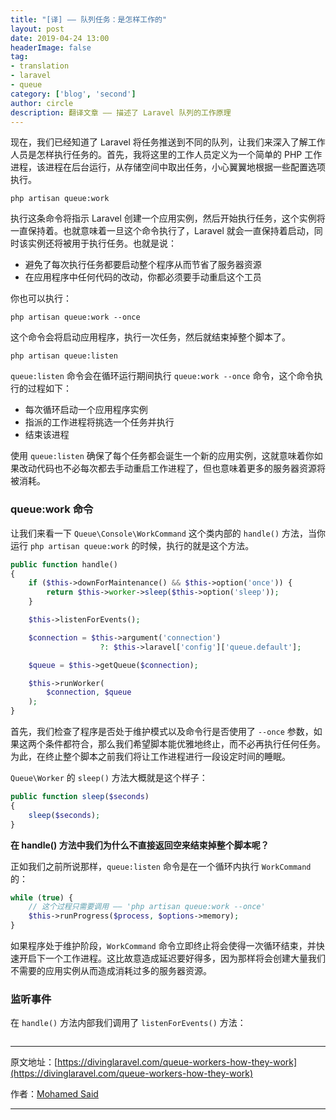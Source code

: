 ```yaml
---
title: "[译] —— 队列任务：是怎样工作的"
layout: post
date: 2019-04-24 13:00
headerImage: false
tag:
- translation
- laravel
- queue
category: ['blog', 'second']
author: circle
description: 翻译文章 —— 描述了 Laravel 队列的工作原理
---
```


现在，我们已经知道了 Laravel 将任务推送到不同的队列，让我们来深入了解工作人员是怎样执行任务的。首先，我将这里的工作人员定义为一个简单的 PHP 工作进程，该进程在后台运行，从存储空间中取出任务，小心翼翼地根据一些配置选项执行。

```shell
php artisan queue:work
```

执行这条命令将指示 Laravel 创建一个应用实例，然后开始执行任务，这个实例将一直保持着。也就意味着一旦这个命令执行了，Laravel 就会一直保持着启动，同时该实例还将被用于执行任务。也就是说：

* 避免了每次执行任务都要启动整个程序从而节省了服务器资源
* 在应用程序中任何代码的改动，你都必须要手动重启这个工员

你也可以执行：

```shell
php artisan queue:work --once
```

这个命令会将启动应用程序，执行一次任务，然后就结束掉整个脚本了。

```shell
php artisan queue:listen
```

`queue:listen` 命令会在循环运行期间执行 `queue:work --once` 命令，这个命令执行的过程如下：

* 每次循环启动一个应用程序实例
* 指派的工作进程将挑选一个任务并执行
* 结束该进程

使用 `queue:listen` 确保了每个任务都会诞生一个新的应用实例，这就意味着你如果改动代码也不必每次都去手动重启工作进程了，但也意味着更多的服务器资源将被消耗。

### queue:work 命令

让我们来看一下 `Queue\Console\WorkCommand` 这个类内部的 `handle()` 方法，当你运行 `php artisan queue:work` 的时候，执行的就是这个方法。

```php
public function handle()
{
    if ($this->downForMaintenance() && $this->option('once')) {
        return $this->worker->sleep($this->option('sleep'));
    }

    $this->listenForEvents();

    $connection = $this->argument('connection')
                    ?: $this->laravel['config']['queue.default'];

    $queue = $this->getQueue($connection);

    $this->runWorker(
        $connection, $queue
    );
}
```

首先，我们检查了程序是否处于维护模式以及命令行是否使用了 `--once` 参数，如果这两个条件都符合，那么我们希望脚本能优雅地终止，而不必再执行任何任务。为此，在终止整个脚本之前我们将让工作进程进行一段设定时间的睡眠。

`Queue\Worker` 的 `sleep()` 方法大概就是这个样子：

```php
public function sleep($seconds)
{
    sleep($seconds);
}
```

**在 handle() 方法中我们为什么不直接返回空来结束掉整个脚本呢？**

正如我们之前所说那样，`queue:listen` 命令是在一个循环内执行 `WorkCommand` 的：

```php
while (true) {
    // 这个过程只需要调用 —— 'php artisan queue:work --once'
    $this->runProgress($process, $options->memory);
}
```

如果程序处于维护阶段，`WorkCommand` 命令立即终止将会使得一次循环结束，并快速开启下一个工作进程。这比故意造成延迟要好得多，因为那样将会创建大量我们不需要的应用实例从而造成消耗过多的服务器资源。

### 监听事件

在 `handle()` 方法内部我们调用了 `listenForEvents()` 方法：

```php

```


---
原文地址：[https://divinglaravel.com/queue-workers-how-they-work](https://divinglaravel.com/queue-workers-how-they-work)

作者：[Mohamed Said](https://twitter.com/themsaid)

---

